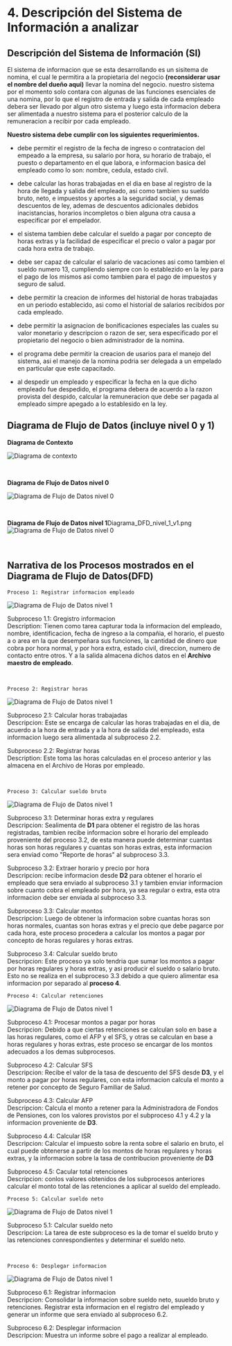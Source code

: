 # 4. Descripción del Sistema de Información a analizar

## Descripción del Sistema de Información (SI)

El sistema de informacion que se esta desarrollando es un sisitema de nomina, el cual le permitira a la propietaria del negocio **(reconsiderar usar el nombre del dueño aqui)** llevar la nomina del negocio. nuestro sistema por el momento solo contara con algunas de las funciones esenciales de una nomina, por lo que el registro de entrada y salida de cada empleado debera ser llevado por algun otro sistema y luego esta informacion debera ser alimentada a nuestro sistema para el posterior calculo de la remuneracion a recibir por cada empleado.

**Nuestro sistema debe cumplir con los siguientes requerimientos.**

- debe permitir el registro de la fecha de ingreso o contratacion del empeado a la empresa, su salario por hora, su horario de trabajo, el puesto o departamento en el que labora, e informacion basica del empleado como lo son: nombre, cedula, estado civil.

- debe calcular las horas trabajadas en el dia en base al registro de la hora de llegada y salida del empleado, asi como tambien su sueldo bruto, neto, e impuestos y aportes a la seguridad social, y demas descuentos de ley, ademas de descuentos adicionales debidos inacistancias, horarios incompletos o bien alguna otra causa a especificar por el empelador.

- el sistema tambien debe calcular el sueldo a pagar por concepto de horas extras y la facilidad de especificar el precio o valor a pagar por cada hora extra de trabajo.

- debe ser capaz de calcular el salario de vacaciones asi como tambien el sueldo numero 13, cumpliendo siempre con lo establezido en la ley para el pago de los mismos asi como tambien para el pago de impuestos y seguro de salud.

- debe permitir la creacion de informes del historial de horas trabajadas en un periodo establecido, asi como el historial de salarios recibidos por cada empleado.

- debe permitir la asignacion de bonificaciones especiales las cuales su valor monetario y descripcion o razon de ser, sera especificado por el propietario del negocio o bien administrador de la nomina.

- el programa debe permitir la creacion de usarios para el manejo del sistema, asi el manejo de la nomina podria ser delegada a un empelado en particular que este capacitado.

- al despedir un empleado y especificar la fecha en la que dicho empleado fue despedido, el programa debera de acuerdo a la razon provista del despido, calcular la remuneracion que debe ser pagada al empleado simpre apegado a lo establesido en la ley.

## Diagrama de Flujo de Datos (incluye nivel 0 y 1)

**Diagrama de Contexto**

![Diagrama de contexto](./imgs/diagrama_contexto.png)

<br/>

**Diagrama de Flujo de Datos nivel 0**

![Diagrama de Flujo de Datos nivel 0](./imgs/Diagrama_DFD_nivel_0_v1.png)

<br/>

**Diagrama de Flujo de Datos nivel 1**Diagrama_DFD_nivel_1_v1.png
![Diagrama de Flujo de Datos nivel 0](./imgs/nivel_1/Diagrama_DFD_nivel_1_v1.png)

<br/>

## Narrativa de los Procesos mostrados en el Diagrama de Flujo de Datos(DFD)

`Proceso 1: Registrar informacion empleado`

![Diagrama de Flujo de Datos nivel 1](./imgs/nivel_1/1.png)

Subproceso 1.1: Gregistro informacion <br/>
Description: Tienen como tarea capturar toda la informacion del empleado, nombre, identificacion, fecha de ingreso a la compañia, el horario, el puesto a o area en la que desempeñara sus funciones, la cantidad de dinero que cobra por hora normal, y por hora extra, estado civil, direccion, numero de contacto entre otros. Y a la salida almacena dichos datos en el **Archivo maestro de empleado**.

<br/>

`Proceso 2: Registrar horas`

![Diagrama de Flujo de Datos nivel 1](./imgs/nivel_1/2.png)

Subproceso 2.1: Calcular horas trabajadas <br/>
Descripcion: Este se encarga de calcular las horas trabajadas en el dia, de acuerdo a la hora de entrada y a la hora de salida del empleado, esta informacion luego sera alimentada al subproceso 2.2.

Subproceso 2.2: Registrar horas <br/>
Description: Este toma las horas calculadas en el proceso anterior y las almacena en el Archivo de Horas por empleado.

<br/>

`Proceso 3: Calcular sueldo bruto`

![Diagrama de Flujo de Datos nivel 1](./imgs/nivel_1/3.png)

Subproceso 3.1: Determinar horas extra y regulares <br/>
Descripcion: Sealimenta de **D1** para obtener el registro de las horas registradas, tambien recibe informacion sobre el horario del empleado proveniente del proceso 3.2, de esta manera puede determinar cuantas horas son horas regulares y cuantas son horas extras, esta informacion sera enviad como "Reporte de horas" al subproceso 3.3.

Subproceso 3.2: Extraer horario y precio por hora <br/>
Descripcion: recibe informacion desde **D2** para obtener el horario el empleado que sera enviado al subproceso 3.1 y tambien enviar informacion sobre cuanto cobra el empleado por hora, ya sea regular o extra, esta otra informacion debe ser enviada al subproceso 3.3.

Subproceso 3.3: Calcular montos <br/>
Descripcion: Luego de obtener la informacion sobre cuantas horas son horas normales, cuantas son horas extras y el precio que debe pagarce por cada hora, este proceso procedera a calcular los montos a pagar por concepto de horas regulares y horas extras.

Subproceso 3.4: Calcular sueldo bruto <br/>
Descripcion: Este proceso ya solo tendria que sumar los montos a pagar por horas regulares y horas extras, y asi producir el sueldo o salario bruto. Esto no se realiza en el subproceso 3.3 debido a que quiero alimentar esa informacion por separado al **proceso 4**.

`Proceso 4: Calcular retenciones`

![Diagrama de Flujo de Datos nivel 1](./imgs/nivel_1/4.png)

Subproceso 4.1: Procesar montos a pagar por horas <br/>
Descripcion: Debido a que ciertas retenciones se calculan solo en base a las horas regulares, como el AFP y el SFS, y otras se calculan en base a horas regulares y horas extras, este proceso se encargar de los montos adecuados a los demas subprocesos.

Subproceso 4.2: Calcular SFS <br/>
Descripcion: Recibe el valor de la tasa de descuento del SFS desde **D3**, y el monto a pagar por horas regulares, con esta informacion calcula el monto a retener por concepto de Seguro Familiar de Salud.

Subproceso 4.3: Calcular AFP <br/>
Descripcion: Calcula el monto a retener para la Administradora de Fondos de Pensiones, con los valores provistos por el subproceso 4.1 y 4.2 y la informacion proveniente de **D3**.

Subproceso 4.4: Calcular ISR <br/>
Descripcion: Calcular el impuesto sobre la renta sobre el salario en bruto, el cual puede obtenerse a partir de los montos de horas regulares y horas extras, y la informacion sobre la tasa de contribucion proveniente de **D3**

Subproceso 4.5: Cacular total retenciones <br/>
Descripcion: conlos valores obtenidos de los subprocesos anteriores calcular el monto total de las retenciones a aplicar al sueldo del empleado.

`Proceso 5: Calcular sueldo neto`

![Diagrama de Flujo de Datos nivel 1](./imgs/nivel_1/5.png)

Subproceso 5.1: Calcular sueldo neto <br/>
Descripcion: La tarea de este subproceso es la de tomar el sueldo bruto y las retenciones conrespondientes y determinar el sueldo neto.

<br/>

`Proceso 6: Desplegar informacion`

![Diagrama de Flujo de Datos nivel 1](./imgs/nivel_1/6.png)

Subproceso 6.1: Registrar informacion <br/>
Descripcion: Consolidar la informacion sobre sueldo neto, suueldo bruto y retenciones. Registrar esta informacion en el registro del empleado y generar un informe que sera enviado al subproceso 6.2.

Subproceso 6.2: Desplegar informacion <br/>
Descripcion: Muestra un informe sobre el pago a realizar al empleado.
